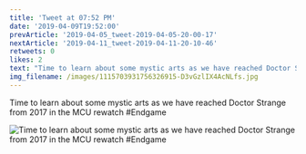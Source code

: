 ```yaml
---
title: 'Tweet at 07:52 PM'
date: '2019-04-09T19:52:00'
prevArticle: '2019-04-05_tweet-2019-04-05-20-00-17'
nextArticle: '2019-04-11_tweet-2019-04-11-20-10-46'
retweets: 0
likes: 2
text: "Time to learn about some mystic arts as we have reached Doctor Strange from 2017 in the MCU rewatch #Endgame"
img_filename: /images/1115703931756326915-D3vGzlIX4AcNLfs.jpg
---
```

Time to learn about some mystic arts as we have reached Doctor Strange from 2017 in the MCU rewatch #Endgame

![Time to learn about some mystic arts as we have reached Doctor Strange from 2017 in the MCU rewatch #Endgame](/images/1115703931756326915-D3vGzlIX4AcNLfs.jpg "Time to learn about some mystic arts as we have reached Doctor Strange from 2017 in the MCU rewatch #Endgame")